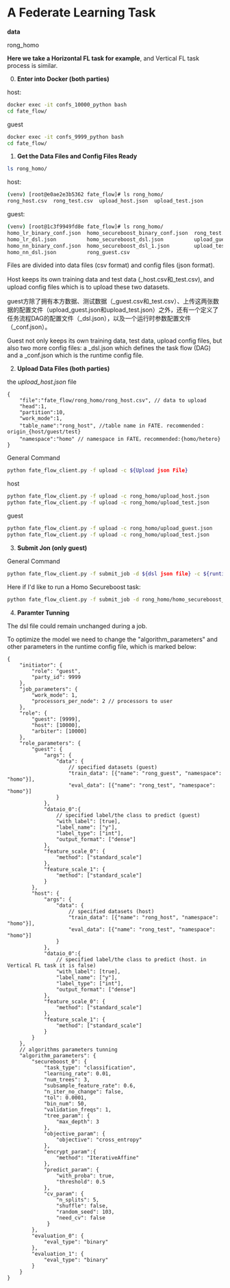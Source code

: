 # A Federate Learning Task



**data**

rong_homo



**Here we take a Horizontal FL task for example**, and Vertical FL task process is similar.



0. **Enter into Docker (both parties)**

host:

```bash
docker exec -it confs_10000_python bash
cd fate_flow/
```

guest

```bash
docker exec -it confs_9999_python bash
cd fate_flow/
```



1. **Get the Data Files and Config Files Ready**

```bash
ls rong_homo/
```

host:

```bash
(venv) [root@e0ae2e3b5362 fate_flow]# ls rong_homo/
rong_host.csv  rong_test.csv  upload_host.json  upload_test.json
```

guest:

```bash
(venv) [root@1c3f9949fd8e fate_flow]# ls rong_homo/
homo_lr_binary_conf.json  homo_secureboost_binary_conf.json  rong_test.csv
homo_lr_dsl.json          homo_secureboost_dsl.json          upload_guest.json
homo_nn_binary_conf.json  homo_secureboost_dsl_1.json        upload_test.json
homo_nn_dsl.json          rong_guest.csv
```

Files are divided into data files (csv format) and config files (json format).

Host keeps its own training data and test data (\_host.csv和\_test.csv), and upload config files which is to upload these two datasets.

guest方除了拥有本方数据、测试数据（\_guest.csv和\_test.csv）、上传这两张数据的配置文件（upload_guest.json和upload_test.json）之外，还有一个定义了任务流程DAG的配置文件（\_dsl.json），以及一个运行时参数配置文件（\_conf.json）。

Guest not only keeps its own training data, test data, upload config files, but also two more config files: a _dsl.json which defines the task flow (DAG) and a _conf.json which is the runtime config file.



2. **Upload Data Files (both parties)**

the *upload_host.json* file

```
{
    "file":"fate_flow/rong_homo/rong_host.csv", // data to upload
    "head":1,
    "partition":10,
    "work_mode":1, 
    "table_name":"rong_host", //table name in FATE. recommended：origin_{host/guest/test}
    "namespace":"homo" // namespace in FATE，recommended:{homo/hetero}
}    
```



General Command

```bash
python fate_flow_client.py -f upload -c ${Upload json File}
```

host

```bash
python fate_flow_client.py -f upload -c rong_homo/upload_host.json
python fate_flow_client.py -f upload -c rong_homo/upload_test.json
```

guest

```bash
python fate_flow_client.py -f upload -c rong_homo/upload_guest.json
python fate_flow_client.py -f upload -c rong_homo/upload_test.json
```



3. **Submit Jon (only guest)**

General Command

```bash
python fate_flow_client.py -f submit_job -d ${dsl json file} -c ${runtime config json file}
```

Here if I'd like to run a Homo Secureboost task:

```bash
python fate_flow_client.py -f submit_job -d rong_homo/homo_secureboost_dsl.json -c rong_homo/homo_secureboost_conf.json
```



4. **Paramter Tunning**

The dsl file could remain unchanged during a job.

To optimize the model we need to change the "algorithm_parameters" and other parameters in the runtime config file, which is marked below:

```
{
    "initiator": {
        "role": "guest",
        "party_id": 9999
    },
    "job_parameters": {
        "work_mode": 1,
        "processors_per_node": 2 // processors to user
    },
    "role": {
        "guest": [9999],
        "host": [10000],
        "arbiter": [10000]
    },
    "role_parameters": {
        "guest": {
            "args": {
                "data": {
                    // specified datasets (guest)
                    "train_data": [{"name": "rong_guest", "namespace": "homo"}],
                    "eval_data": [{"name": "rong_test", "namespace": "homo"}]
                }
            },
            "dataio_0":{
                // specified label/the class to predict (guest)
                "with_label": [true],
                "label_name": ["y"],
                "label_type": ["int"],
                "output_format": ["dense"]
            },
            "feature_scale_0": {
                "method": ["standard_scale"]
            },
            "feature_scale_1": {
                "method": ["standard_scale"]
            }
        },
        "host": {
            "args": {
                "data": {
                    // specified datasets (host)
                    "train_data": [{"name": "rong_host", "namespace": "homo"}],
                    "eval_data": [{"name": "rong_test", "namespace": "homo"}]
                }
            },
            "dataio_0":{
                // specified label/the class to predict (host. in Vertical FL task it is false)
                "with_label": [true],
                "label_name": ["y"],
                "label_type": ["int"],
                "output_format": ["dense"]
            },
            "feature_scale_0": {
                "method": ["standard_scale"]
            },
            "feature_scale_1": {
                "method": ["standard_scale"]
            }
        }
    },
    // algorithms parameters tunning
    "algorithm_parameters": {
        "secureboost_0": {
            "task_type": "classification",
            "learning_rate": 0.01,
            "num_trees": 3,
            "subsample_feature_rate": 0.6,
            "n_iter_no_change": false,
            "tol": 0.0001,
            "bin_num": 50,
            "validation_freqs": 1,
            "tree_param": {
                "max_depth": 3
            },
            "objective_param": {
                "objective": "cross_entropy"
            },
            "encrypt_param":{
                "method": "IterativeAffine"
            },
            "predict_param": {
                "with_proba": true,
                "threshold": 0.5
            },
            "cv_param": {
                "n_splits": 5,
                "shuffle": false,
                "random_seed": 103,
                "need_cv": false
             }
        },
        "evaluation_0": {
            "eval_type": "binary"
        },
        "evaluation_1": {
            "eval_type": "binary"
        }
    }
}
```
